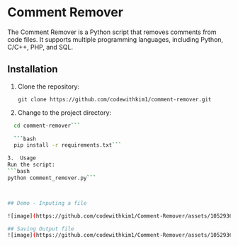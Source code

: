 # Comment Remover

The Comment Remover is a Python script that removes comments from code files. It supports multiple programming languages, including Python, C/C++, PHP, and SQL.

## Installation

1. Clone the repository:

   ```jbash
   git clone https://github.com/codewithkim1/comment-remover.git
   ```
   
  
 2. Change to the project directory:
 ```bash
   cd comment-remover```
   
   ```bash
   pip install -r requirements.txt```

3.  Usage
Run the script:
```bash
python comment_remover.py```



## Demo - Inputing a file

![image](https://github.com/codewithkim1/Comment-Remover/assets/105293662/7c40e97a-527a-4b72-99f2-4a3d2103374b)

## Saving Output file
![image](https://github.com/codewithkim1/Comment-Remover/assets/105293662/3123a595-4202-4277-ab55-c2a5a8788aee)





